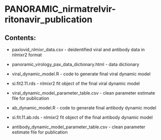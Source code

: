 # PANORAMIC_nirmatrelvir-ritonavir_publication
## Contents:
- paxlovid_nlmixr_data.csv - deidentified viral and antibody data in nlmixr2 format

- panoramic_virology_pax_data_dictionary.html - data dictionary

- viral_dynamic_model.R - code to generate final viral dynamic model

- si.fit2.11.rds - nlmixr2 fit object of the final viral dynamic model

- viral_dynamic_model_parameter_table.csv - clean parameter estimate file for publication

- ab_dynamic_model.R - code to generate final antibody dynamic model

- si.fit.11.ab.rds - nlmixr2 fit object of the final antibody dynamic model

- antibody_dynamic_model_parameter_table.csv - clean parameter estimate file for publication
